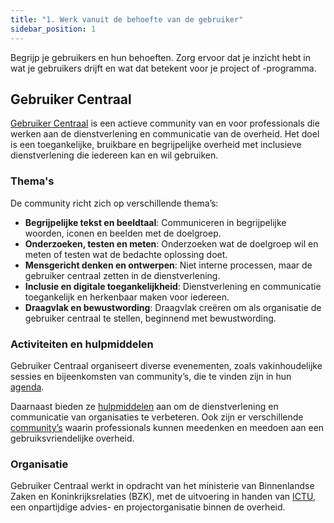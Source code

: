 ```yaml
---
title: "1. Werk vanuit de behoefte van de gebruiker"
sidebar_position: 1
---
```


Begrijp je gebruikers en hun behoeften. Zorg ervoor dat je inzicht hebt in wat je gebruikers drijft en wat dat betekent voor je project of -programma.

## Gebruiker Centraal

[Gebruiker Centraal](https://www.gebruikercentraal.nl/over-gebruiker-centraal/) is een actieve community van en voor professionals die werken aan de dienstverlening en communicatie van de overheid. Het doel is een toegankelijke, bruikbare en begrijpelijke overheid met inclusieve dienstverlening die iedereen kan en wil gebruiken.

### Thema's

De community richt zich op verschillende thema’s:

- **Begrijpelijke tekst en beeldtaal**: Communiceren in begrijpelijke woorden, iconen en beelden met de doelgroep.
- **Onderzoeken, testen en meten**: Onderzoeken wat de doelgroep wil en meten of testen wat de bedachte oplossing doet.
- **Mensgericht denken en ontwerpen**: Niet interne processen, maar de gebruiker centraal zetten in de dienstverlening.
- **Inclusie en digitale toegankelijkheid**: Dienstverlening en communicatie toegankelijk en herkenbaar maken voor iedereen.
- **Draagvlak en bewustwording**: Draagvlak creëren om als organisatie de gebruiker centraal te stellen, beginnend met bewustwording.

### Activiteiten en hulpmiddelen

Gebruiker Centraal organiseert diverse evenementen, zoals vakinhoudelijke sessies en bijeenkomsten van community’s, die te vinden zijn in hun [agenda](https://www.gebruikercentraal.nl/evenementen/).

Daarnaast bieden ze [hulpmiddelen](https://www.gebruikercentraal.nl/hulpmiddelen/) aan om de dienstverlening en communicatie van organisaties te verbeteren. Ook zijn er verschillende [community’s](https://www.gebruikercentraal.nl/meedoen/) waarin professionals kunnen meedenken en meedoen aan een gebruiksvriendelijke overheid.

### Organisatie

Gebruiker Centraal werkt in opdracht van het ministerie van Binnenlandse Zaken en Koninkrijksrelaties (BZK), met de uitvoering in handen van [ICTU](https://www.ictu.nl/), een onpartijdige advies- en projectorganisatie binnen de overheid.

